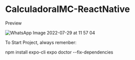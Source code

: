# CalculadoraIMC-ReactNative

Preview

![WhatsApp Image 2022-07-29 at 11 57 04](https://user-images.githubusercontent.com/65410959/181787898-b9757468-2927-4d1a-8a0a-882c9c3e5f6e.jpeg)

To Start Project, always remenber:

npm install expo-cli
expo doctor --fix-dependencies
